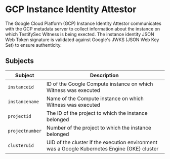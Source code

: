 # GCP Instance Identity Attestor

The Google Cloud Platform (GCP) Instance Identity Attestor communicates with the GCP metadata server to collect information
about the instance on which TestifySec Witness is being exected. The instance identity JSON Web Token signature is validated
against Google's JWKS (JSON Web Key Set) to ensure authenticity.

## Subjects

| Subject | Description |
| ------- | ----------- |
| `instanceid` | ID of the Google Compute instance on which Witness was executed |
| `instancename` | Name of the Compute instance on which Witness was executed |
| `projectid` | The ID of the project to which the instance belonged |
| `projectnumber` | Number of the project to which the instance belonged |
| `clusteruid` | UID of the cluster if the execution environment was a Google Kubernetes Engine (GKE) cluster |
